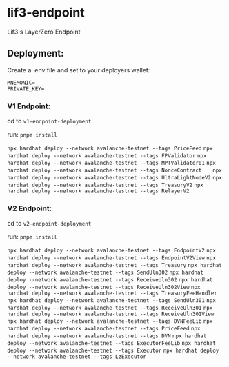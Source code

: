 # lif3-endpoint
Lif3's LayerZero Endpoint

## Deployment:

Create a .env file and set to your deployers wallet:
```
MNEMONIC=
PRIVATE_KEY=
```

### V1 Endpoint:
cd to `v1-endpoint-deployment`

run:
`pnpm install`

```npx hardhat deploy --network avalanche-testnet --tags PriceFeed```
```npx hardhat deploy --network avalanche-testnet --tags FPValidator```
```npx hardhat deploy --network avalanche-testnet --tags MPTValidator01```
```npx hardhat deploy --network avalanche-testnet --tags NonceContract   ```
```npx hardhat deploy --network avalanche-testnet --tags UltraLightNodeV2```
```npx hardhat deploy --network avalanche-testnet --tags TreasuryV2```
```npx hardhat deploy --network avalanche-testnet --tags RelayerV2```

### V2 Endpoint:
cd to `v2-endpoint-deployment`

run:
`pnpm install`

`npx hardhat deploy --network avalanche-testnet --tags EndpointV2`
`npx hardhat deploy --network avalanche-testnet --tags EndpointV2View`
`npx hardhat deploy --network avalanche-testnet --tags Treasury`
`npx hardhat deploy --network avalanche-testnet --tags SendUln302`
`npx hardhat deploy --network avalanche-testnet --tags ReceiveUln302`
`npx hardhat deploy --network avalanche-testnet --tags ReceiveUln302View`
`npx hardhat deploy --network avalanche-testnet --tags TreasuryFeeHandler`
`npx hardhat deploy --network avalanche-testnet --tags SendUln301`
`npx hardhat deploy --network avalanche-testnet --tags ReceiveUln301`
`npx hardhat deploy --network avalanche-testnet --tags ReceiveUln301View`
`npx hardhat deploy --network avalanche-testnet --tags DVNFeeLib`
`npx hardhat deploy --network avalanche-testnet --tags PriceFeed`
`npx hardhat deploy --network avalanche-testnet --tags DVN`
`npx hardhat deploy --network avalanche-testnet --tags ExecutorFeeLib`
`npx hardhat deploy --network avalanche-testnet --tags Executor`
`npx hardhat deploy --network avalanche-testnet --tags LzExecutor`